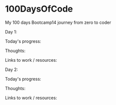 # 100DaysOfCode
My 100 days Bootcamp14 journey from zero to coder

Day 1: 

Today's progress:

Thoughts:

Links to work / resources:


Day 2: 

Today's progress:

Thoughts:

Links to work / resources:
